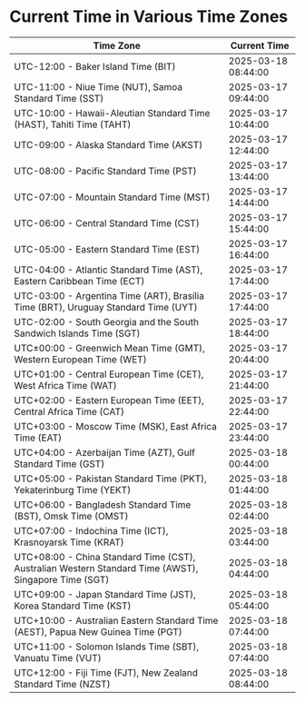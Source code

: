 # Current Time in Various Time Zones

| Time Zone | Current Time |
|-----------|--------------|
| UTC-12:00 - Baker Island Time (BIT) | 2025-03-18 08:44:00 |
| UTC-11:00 - Niue Time (NUT), Samoa Standard Time (SST) | 2025-03-17 09:44:00 |
| UTC-10:00 - Hawaii-Aleutian Standard Time (HAST), Tahiti Time (TAHT) | 2025-03-17 10:44:00 |
| UTC-09:00 - Alaska Standard Time (AKST) | 2025-03-17 12:44:00 |
| UTC-08:00 - Pacific Standard Time (PST) | 2025-03-17 13:44:00 |
| UTC-07:00 - Mountain Standard Time (MST) | 2025-03-17 14:44:00 |
| UTC-06:00 - Central Standard Time (CST) | 2025-03-17 15:44:00 |
| UTC-05:00 - Eastern Standard Time (EST) | 2025-03-17 16:44:00 |
| UTC-04:00 - Atlantic Standard Time (AST), Eastern Caribbean Time (ECT) | 2025-03-17 17:44:00 |
| UTC-03:00 - Argentina Time (ART), Brasília Time (BRT), Uruguay Standard Time (UYT) | 2025-03-17 17:44:00 |
| UTC-02:00 - South Georgia and the South Sandwich Islands Time (SGT) | 2025-03-17 18:44:00 |
| UTC±00:00 - Greenwich Mean Time (GMT), Western European Time (WET) | 2025-03-17 20:44:00 |
| UTC+01:00 - Central European Time (CET), West Africa Time (WAT) | 2025-03-17 21:44:00 |
| UTC+02:00 - Eastern European Time (EET), Central Africa Time (CAT) | 2025-03-17 22:44:00 |
| UTC+03:00 - Moscow Time (MSK), East Africa Time (EAT) | 2025-03-17 23:44:00 |
| UTC+04:00 - Azerbaijan Time (AZT), Gulf Standard Time (GST) | 2025-03-18 00:44:00 |
| UTC+05:00 - Pakistan Standard Time (PKT), Yekaterinburg Time (YEKT) | 2025-03-18 01:44:00 |
| UTC+06:00 - Bangladesh Standard Time (BST), Omsk Time (OMST) | 2025-03-18 02:44:00 |
| UTC+07:00 - Indochina Time (ICT), Krasnoyarsk Time (KRAT) | 2025-03-18 03:44:00 |
| UTC+08:00 - China Standard Time (CST), Australian Western Standard Time (AWST), Singapore Time (SGT) | 2025-03-18 04:44:00 |
| UTC+09:00 - Japan Standard Time (JST), Korea Standard Time (KST) | 2025-03-18 05:44:00 |
| UTC+10:00 - Australian Eastern Standard Time (AEST), Papua New Guinea Time (PGT) | 2025-03-18 07:44:00 |
| UTC+11:00 - Solomon Islands Time (SBT), Vanuatu Time (VUT) | 2025-03-18 07:44:00 |
| UTC+12:00 - Fiji Time (FJT), New Zealand Standard Time (NZST) | 2025-03-18 08:44:00 |
